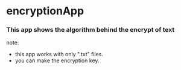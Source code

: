 # encryptionApp
### This app shows the algorithm behind the encrypt of text 
note: 
  - this app works with only ".txt" files. 
  - you can make the encryption key. 
